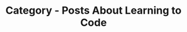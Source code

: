 ---
layout: category
title: Category - Posts About Learning to Code 
category: learntocode
permalink: /categories/learntocode/
breadcrumb: Learning to Code
---